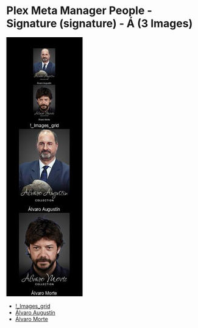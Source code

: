 # Plex Meta Manager People - Signature (signature) - Á (3 Images)
![Grid](grid.jpg)

* [!_Images_grid](https://raw.githubusercontent.com/meisnate12/Plex-Meta-Manager-People-signature/master/Á/Images/%21_Images_grid.jpg)
* [Álvaro Augustín](https://raw.githubusercontent.com/meisnate12/Plex-Meta-Manager-People-signature/master/Á/Images/%C3%81lvaro%20August%C3%ADn.jpg)
* [Álvaro Morte](https://raw.githubusercontent.com/meisnate12/Plex-Meta-Manager-People-signature/master/Á/Images/%C3%81lvaro%20Morte.jpg)